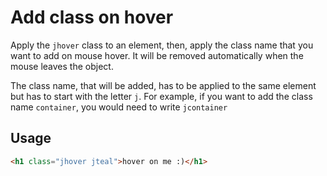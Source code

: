 # Add class on hover

Apply the `jhover` class to an element, then, apply the class name that you want to add on mouse hover. It will be removed automatically when the mouse leaves the object.

The class name, that will be added, has to be applied to the same element but has to start with the letter `j`. For example, if you want to add the class name `container`, you would need to write `jcontainer`

## Usage

```html
<h1 class="jhover jteal">hover on me :)</h1>
```
